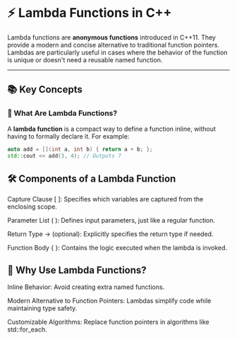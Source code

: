 # ⚡ Lambda Functions in C++

Lambda functions are **anonymous functions** introduced in C++11. They provide a modern and concise alternative to traditional function pointers. Lambdas are particularly useful in cases where the behavior of the function is unique or doesn't need a reusable named function.

---

## 📚 Key Concepts

### 🔧 What Are Lambda Functions?

A **lambda function** is a compact way to define a function inline, without having to formally declare it. For example:
```cpp
auto add = [](int a, int b) { return a + b; };
std::cout << add(3, 4); // Outputs 7
```

## 🛠️ Components of a Lambda Function

Capture Clause [ ]: Specifies which variables are captured from the enclosing scope.

Parameter List ( ): Defines input parameters, just like a regular function.

Return Type -> (optional): Explicitly specifies the return type if needed.

Function Body { }: Contains the logic executed when the lambda is invoked.

## 🎯 Why Use Lambda Functions?

Inline Behavior: Avoid creating extra named functions.

Modern Alternative to Function Pointers: Lambdas simplify code while maintaining type safety.

Customizable Algorithms: Replace function pointers in algorithms like std::for_each.


```cpp

```


```cpp

```


```cpp

```


```cpp

```
